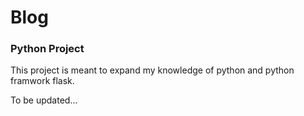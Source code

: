 # Blog

### Python Project

This project is meant to expand my knowledge of python and python framwork flask.

To be updated...